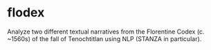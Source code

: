 # flodex
Analyze two different textual narratives from the Florentine Codex (c. ~1560s) of the fall of Tenochtitlan using NLP (STANZA in particular).
